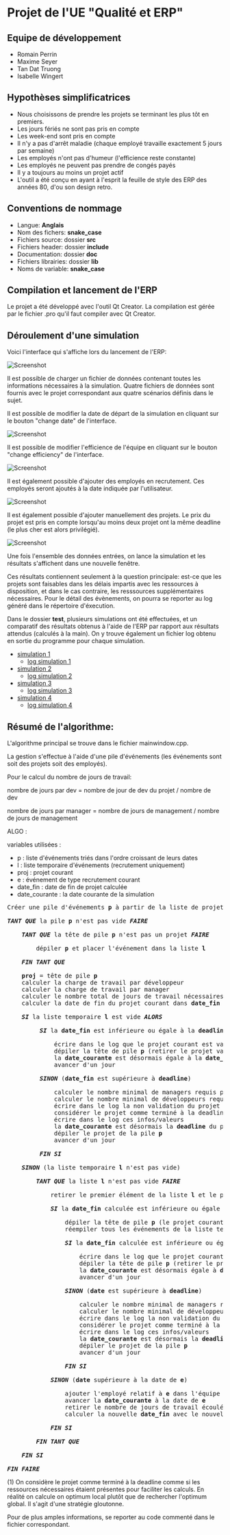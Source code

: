 # Projet de l'UE "Qualité et ERP"

## Equipe de développement

- Romain Perrin
- Maxime Seyer
- Tan Dat Truong
- Isabelle Wingert

## Hypothèses simplificatrices

- Nous choisissons de prendre les projets se terminant les plus tôt en premiers.
- Les jours fériés ne sont pas pris en compte
- Les week-end sont pris en compte
- Il n'y a pas d'arrêt maladie (chaque employé travaille exactement 5 jours par semaine)
- Les employés n'ont pas d'humeur (l'efficience reste constante)
- Les employés ne peuvent pas prendre de congés payés
- Il y a toujours au moins un projet actif
- L'outil a été conçu en ayant à l'esprit la feuille de style des ERP des années 80, d'ou son design retro.

## Conventions de nommage

- Langue: **Anglais**
- Nom des fichers: **snake\_case**
- Fichiers source: dossier **src**
- Fichiers header: dossier **include**
- Documentation: dossier **doc**
- Fichiers librairies: dossier **lib**
- Noms de variable: **snake\_case**

## Compilation et lancement de l'ERP

Le projet a été développé avec l'outil Qt Creator.
La compilation est gérée par le fichier .pro qu'il faut compiler avec Qt Creator.

## Déroulement d'une simulation

Voici l'interface qui s'affiche lors du lancement de l'ERP:

![Screenshot](img/interface.png)

Il est possible de charger un fichier de données contenant toutes les informations nécessaires à la simulation. Quatre fichiers de données sont fournis avec le projet correspondant aux quatre scénarios définis dans le sujet.

Il est possible de modifier la date de départ de la simulation en cliquant sur le bouton "change date" de l'interface.

![Screenshot](img/date_changer.png)

Il est possible de modifier l'efficience de l'équipe en cliquant sur le bouton "change efficiency" de l'interface.

![Screenshot](img/efficiency_changer.png)

Il est également possible d'ajouter des employés en recrutement. Ces employés seront ajoutés à la date indiquée par l'utilisateur.

![Screenshot](img/add_employee.png)

Il est également possible d'ajouter manuellement des projets. Le prix du projet est pris en compte lorsqu'au moins deux projet ont la même deadline (le plus cher est alors privilégié).

![Screenshot](img/add_project.png)

Une fois l'ensemble des données entrées, on lance la simulation et les résultats s'affichent dans une nouvelle fenêtre.

Ces résultats contiennent seulement à la question principale: est-ce que les projets sont faisables dans les délais impartis avec les ressources à disposition, et dans le cas contraire, les resssources supplémentaires nécessaires. Pour le détail des évènements, on pourra se reporter au log généré dans le répertoire d'éxecution.

Dans le dossier **test**, plusieurs simulations ont été effectuées, et un comparatif des résultats obtenus à l'aide de l'ERP par rapport aux résultats attendus (calculés à la main). On y trouve également un fichier log obtenu en sortie du programme pour chaque simulation.

* [simulation 1](./test/grille_01.md)
  * [log simulation 1](./test/results_01)
* [simulation 2](./test/grille_02.md)
  * [log simulation 2](./test/results_02)
* [simulation 3](./test/grille_03.md)
  * [log simulation 3](./test/results_03)
* [simulation 4](./test/grille_04.md)
  * [log simulation 4](./test/results_04)

## Résumé de l'algorithme:

L'algorithme principal se trouve dans le fichier mainwindow.cpp.

La gestion s'effectue à l'aide d'une pile d'événements (les événements sont soit des projets soit des employés).

Pour le calcul du nombre de jours de travail:

nombre de jours par dev = nombre de jour de dev du projet / nombre de dev

nombre de jours par manager = nombre de jours de management / nombre de jours de management

ALGO :

variables utilisées :
* p : liste d'événements triés dans l'ordre croissant de leurs dates
* l : liste temporaire d'événements (recrutement uniquement)
* proj : projet courant
* e : événement de type recrutement courant
* date_fin : date de fin de projet calculée
* date_courante : la date courante de la simulation

<pre>
Créer une pile d'événements <b>p</b> à partir de la liste de projets et de celle des recrutements

<i><b>TANT QUE</b></i> la pile <b>p</b> n'est pas vide <i><b>FAIRE</b></i>

    <i><b>TANT QUE</b></i> la tête de pile <b>p</b> n'est pas un projet <i><b>FAIRE</b></i>
        
        dépiler <b>p</b> et placer l'événement dans la liste <b>l</b>
        
    <i><b>FIN TANT QUE</b></i>
    
    <b>proj</b> = tête de pile <b>p</b>
    calculer la charge de travail par développeur         
    calculer la charge de travail par manager         
    calculer le nombre total de jours de travail nécessaires pour finir le projet courant         
    calculer la date de fin du projet courant dans <b>date_fin</b>
    
    <i><b>SI</b></i> la liste temporaire <b>l</b> est vide <i><b>ALORS</b></i>
         
         <i><b>SI</b></i> la <b>date_fin</b> est inférieure ou égale à la <b>deadline</b> du projet courant <i><b>ALORS</b></i>
         
             écrire dans le log que le projet courant est validé
             dépiler la tête de pile <b>p</b> (retirer le projet validé)
             la <b>date_courante</b> est désormais égale à la <b>date_fin</b> du projet validé (calculée)
             avancer d'un jour
         
         <i><b>SINON</b></i> (<b>date_fin</b> est supérieure à <b>deadline</b>)
         
             calculer le nombre minimal de managers requis pour compléter le projet
             calculer le nombre minimal de développeurs requis pour compléter le projet
             écrire dans le log la non validation du projet
             considérer le projet comme terminé à la deadline (1)
             écrire dans le log ces infos/valeurs
             la <b>date_courante</b> est désormais la <b>deadline</b> du projet courant
             dépiler le projet de la pile <b>p</b>
             avancer d'un jour
         
         <i><b>FIN SI</b></i>
    
    <i><b>SINON</b></i> (la liste temporaire <b>l</b> n'est pas vide)
    
        <i><b>TANT QUE</b></i> la liste <b>l</b> n'est pas vide <i><b>FAIRE</b></i>
        
            retirer le premier élément de la liste <b>l</b> et le placer dans <b>e</b>
        
            <i><b>SI</b></i> la <b>date_fin</b> calculée est inférieure ou égale à la date de l'événement <b>e</b> <i><b>ALORS</b></i>
            
                dépiler la tête de pile <b>p</b> (le projet courant)
                réempiler tous les événements de la liste temporaire <b>l</b> dans la pile <b>p</b>
                
                <i><b>SI</b></i> la <b>date_fin</b> calculée est inférieure ou égale à la <b>deadline</b> du projet courant <i><b>ALORS</b></i>
                
                    écrire dans le log que le projet courant est validé
                    dépiler la tête de pile <b>p</b> (retirer le projet validé)
                    la <b>date_courante</b> est désormais égale à <b>date_fin</b> du projet validé (calculée)
                    avancer d'un jour
                
                <i><b>SINON</b></i> (<b>date</b> est supérieure à <b>deadline</b>)
         
                    calculer le nombre minimal de managers requis pour compléter le projet
                    calculer le nombre minimal de développeurs requis pour compléter le projet
                    écrire dans le log la non validation du projet
                    considérer le projet comme terminé à la deadline (1)
                    écrire dans le log ces infos/valeurs
                    la <b>date_courante</b> est désormais la <b>deadline</b> du projet courant
                    dépiler le projet de la pile <b>p</b>
                    avancer d'un jour
         
                <i><b>FIN SI</b></i>
            
            <i><b>SINON</b></i> (<b>date</b> supérieure à la date de <b>e</b>)
            
                ajouter l'employé relatif à <b>e</b> dans l'équipe
                avancer la <b>date_courante</b> à la date de <b>e</b>
                retirer le nombre de jours de travail écoulés
                calculer la nouvelle <b>date_fin</b> avec le nouvel employé
            
            <i><b>FIN SI</b></i>
        
        <i><b>FIN TANT QUE</b></i>
    
    <i><b>FIN SI</b></i>

<i><b>FIN FAIRE</b></i>
</pre>

(1) On considère le projet comme terminé à la deadline comme si les ressources nécessaires étaient présentes pour faciliter les calculs.
En réalité on calcule on optimum local plutôt que de rechercher l'optimum global. Il s'agit d'une stratégie gloutonne.

Pour de plus amples informations, se reporter au code commenté dans le fichier correspondant.
